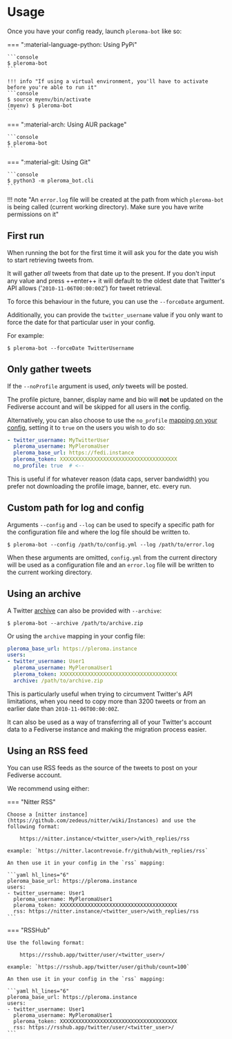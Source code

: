 # Usage

Once you have your config ready, launch ```pleroma-bot``` like so:

=== ":material-language-python: Using PyPi"

    ```console
    $ pleroma-bot
    ```

    !!! info "If using a virtual environment, you'll have to activate before you're able to run it"
    ```console
    $ source myenv/bin/activate
    (myenv) $ pleroma-bot
    ```

=== ":material-arch: Using AUR package"

    ```console
    $ pleroma-bot
    ```

=== ":material-git: Using Git"

    ```console
    $ python3 -m pleroma_bot.cli
    ```

!!! note "An ```error.log``` file will be created at the path from which ```pleroma-bot``` is being called (current working directory). Make sure you have write permissions on it"

## First run

When running the bot for the first time it will ask you for the date you wish to start retrieving tweets from.

It will gather *all* tweets from that date up to the present. 
If you don't input any value and press ++enter++ it will default to the oldest date that Twitter's API allows ('```2010-11-06T00:00:00Z```') for tweet retrieval.

To force this behaviour in the future, you can use the ```--forceDate``` argument.


Additionally, you can provide the ```twitter_username``` value if you only want to force the date for that particular user in your config.

For example:

```console
$ pleroma-bot --forceDate TwitterUsername
```

## Only gather tweets

If the ```--noProfile``` argument is used, *only* tweets will be posted.

The profile picture, banner, display name and bio will **not** be updated on the Fediverse account and will be skipped for all users in the config.

Alternatively, you can also choose to use the `no_profile` [mapping on your config](/pleroma-bot/gettingstarted/configuration/#mappings), setting it to `true` on the users you wish to do so:
```yaml hl_lines="5"
- twitter_username: MyTwitterUser
  pleroma_username: MyPleromaUser
  pleroma_base_url: https://fedi.instance
  pleroma_token: XXXXXXXXXXXXXXXXXXXXXXXXXXXXXXXXXXXXXX
  no_profile: true  # <--
```
This is useful if for whatever reason (data caps, server bandwidth) you prefer not downloading the profile image, banner, etc. every run.

## Custom path for log and config

Arguments ```--config``` and ```--log``` can be used to specify a specific path for the configuration file and where the log file should be written to.

```console
$ pleroma-bot --config /path/to/config.yml --log /path/to/error.log
```

When these arguments are omitted, ```config.yml``` from the current directory will be used as a configuration file and an ```error.log``` file will be written to the current working directory.

## Using an archive

A Twitter [archive](https://twitter.com/settings/your_twitter_data) can also be provided with `--archive`:

```console
$ pleroma-bot --archive /path/to/archive.zip
```

Or using the `archive` mapping in your config file:

```yaml title="config.yml"
pleroma_base_url: https://pleroma.instance
users:
- twitter_username: User1
  pleroma_username: MyPleromaUser1
  pleroma_token: XXXXXXXXXXXXXXXXXXXXXXXXXXXXXXXXXXXXXX
  archive: /path/to/archive.zip
```

This is particularly useful when trying to circumvent Twitter's API limitations, when you need to copy more than 3200 tweets or from an earlier date than `2010-11-06T00:00:00Z`.

It can also be used as a way of transferring all of your Twitter's account data to a Fediverse instance and making the migration process easier.

## Using an RSS feed

You can use RSS feeds as the source of the tweets to post on your Fediverse account.

We recommend using either:

=== "Nitter RSS"
  
    Choose a [nitter instance](https://github.com/zedeus/nitter/wiki/Instances) and use the following format:
    
        https://nitter.instance/<twitter_user>/with_replies/rss
    
    example: `https://nitter.lacontrevoie.fr/github/with_replies/rss`
    
    An then use it in your config in the `rss` mapping:

    ```yaml hl_lines="6"
    pleroma_base_url: https://pleroma.instance
    users:
    - twitter_username: User1
      pleroma_username: MyPleromaUser1
      pleroma_token: XXXXXXXXXXXXXXXXXXXXXXXXXXXXXXXXXXXXXX
      rss: https://nitter.instance/<twitter_user>/with_replies/rss
    ```

=== "RSSHub"

    Use the following format:

        https://rsshub.app/twitter/user/<twitter_user>/

    example: `https://rsshub.app/twitter/user/github/count=100`

    An then use it in your config in the `rss` mapping:
    
    ```yaml hl_lines="6"
    pleroma_base_url: https://pleroma.instance
    users:
    - twitter_username: User1
      pleroma_username: MyPleromaUser1
      pleroma_token: XXXXXXXXXXXXXXXXXXXXXXXXXXXXXXXXXXXXXX
      rss: https://rsshub.app/twitter/user/<twitter_user>/
    ```